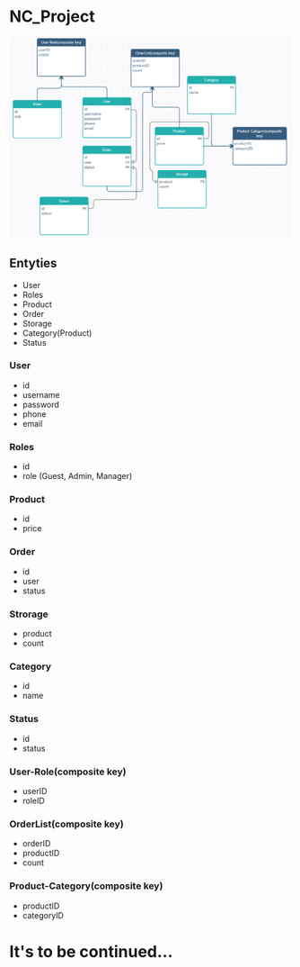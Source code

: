 # NC_Project

![Entyties](https://github.com/Aliluev/NC_Project/blob/main/Entyties.png)

## Entyties
* User
* Roles
* Product
* Order
* Storage
* Category(Product)
* Status

### User
* id
* username
* password
* phone
* email

### Roles
* id
* role (Guest, Admin, Manager)

### Product 
* id
* price

### Order
* id
* user
* status

### Strorage
* product
* count

### Category
* id
* name 

### Status
* id
* status

### User-Role(composite key)
* userID
* roleID

### OrderList(composite key)
* orderID
* productID
* count

### Product-Category(composite key)
* productID
* categoryID


# It's to be continued...
